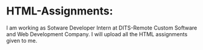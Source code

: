 # HTML-Assignments:

I am working as Sotware Developer Intern at DITS-Remote Custom Software and Web Development Company.
I will upload all the HTML assignments given to me.
